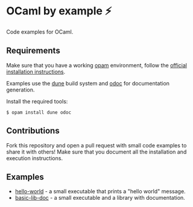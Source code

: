 # OCaml by example ⚡️

Code examples for OCaml.

## Requirements

Make sure that you have a working [opam](https://opam.ocaml.org) environment, follow the [official installation instructions](https://opam.ocaml.org/doc/Install.html).

Examples use the [dune](https://dune.build) build system and [odoc](https://github.com/ocaml/odoc) for documentation generation.

Install the required tools:
```
$ opam install dune odoc
```

## Contributions

Fork this repository and open a pull request with small code examples to share it with others! Make sure that you document all the installation and execution instructions.


## Examples

- [hello-world](https://github.com/rizo/ocaml-by-example/tree/main/hello-world) - a small executable that prints a "hello world" message.
- [basic-lib-doc](https://github.com/rizo/ocaml-by-example/tree/main/basic-lib-doc) - a small executable and a library with documentation.

